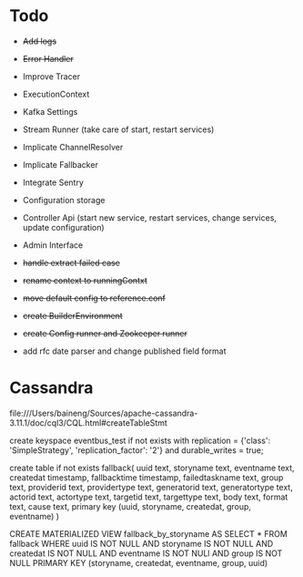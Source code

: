# Todo
- ~~Add logs~~
- ~~Error Handler~~
- Improve Tracer
- ExecutionContext
- Kafka Settings
- Stream Runner (take care of start, restart services)
- Implicate ChannelResolver
- Implicate Fallbacker
- Integrate Sentry
- Configuration storage
- Controller Api (start new service, restart services, change services, update configuration)
- Admin Interface

- ~~handle extract failed case~~
- ~~rename context to runningContxt~~
- ~~move default config to reference.conf~~
- ~~create BuilderEnvironment~~
- ~~create Config runner and Zookeeper runner~~
- add rfc date parser and change published field format

# Cassandra
file:///Users/baineng/Sources/apache-cassandra-3.11.1/doc/cql3/CQL.html#createTableStmt

create keyspace eventbus_test if not exists
    with replication = {'class': 'SimpleStrategy', 'replication_factor': '2'}  and durable_writes = true;

create table if not exists fallback(
    uuid text, 
    storyname text, 
    eventname text, 
    createdat timestamp, 
    fallbacktime timestamp,
    failedtaskname text, 
    group text, 
    providerid text, 
    providertype text, 
    generatorid text, 
    generatortype text,  
    actorid text, 
    actortype text,
    targetid text, 
    targettype text, 
    body text, 
    format text, 
    cause text,
    primary key (uuid, storyname, createdat, group, eventname)
)

CREATE MATERIALIZED VIEW fallback_by_storyname AS
    SELECT * FROM fallback WHERE uuid IS NOT NULL AND storyname IS NOT NULL AND createdat IS NOT NULL AND eventname IS NOT NULl AND group IS NOT NULL
    PRIMARY KEY (storyname, createdat, eventname, group, uuid)